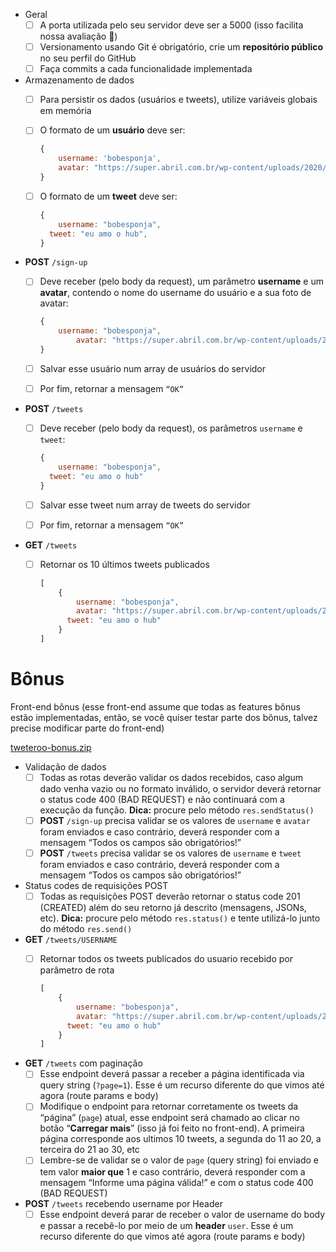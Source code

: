 - Geral
    - [ ]  A porta utilizada pelo seu servidor deve ser a 5000 (isso facilita nossa avaliação 🙂)
    - [ ]  Versionamento usando Git é obrigatório, crie um **repositório público** no seu perfil do GitHub
    - [ ]  Faça commits a cada funcionalidade implementada
- Armazenamento de dados
    - [ ]  Para persistir os dados (usuários e tweets), utilize variáveis globais em memória
    - [ ]  O formato de um **usuário** deve ser:
        
        ```jsx
        {
        	username: 'bobesponja', 
        	avatar: "https://super.abril.com.br/wp-content/uploads/2020/09/04-09_gato_SITE.jpg?quality=70&strip=info" 
        }
        ```
        
    - [ ]  O formato de um **tweet** deve ser:
        
        ```jsx
        {
        	username: "bobesponja",
          tweet: "eu amo o hub",
        }
        ```
        
- **POST** `/sign-up`
    - [ ]  Deve receber (pelo body da request), um parâmetro **username** e um **avatar**, contendo o nome do username do usuário e a sua foto de avatar:
        
        ```jsx
        {
            username: "bobesponja",
        		avatar: "https://super.abril.com.br/wp-content/uploads/2020/09/04-09_gato_SITE.jpg?quality=70&strip=info"
        }
        ```
        
    - [ ]  Salvar esse usuário num array de usuários do servidor
    - [ ]  Por fim, retornar a mensagem `“OK”`
- **POST** `/tweets`
    - [ ]  Deve receber (pelo body da request), os parâmetros `username` e `tweet`:
        
        ```jsx
        {
        	username: "bobesponja",
          tweet: "eu amo o hub"
        }
        ```
        
    - [ ]  Salvar esse tweet num array de tweets do servidor
    - [ ]  Por fim, retornar a mensagem `“OK”`
- **GET** `/tweets`
    - [ ]  Retornar os 10 últimos tweets publicados
        
        ```jsx
        [
        	{
        		username: "bobesponja",
        		avatar: "https://super.abril.com.br/wp-content/uploads/2020/09/04-09_gato_SITE.jpg?quality=70&strip=info",
        	  tweet: "eu amo o hub"
        	}
        ]
        ```


 # Bônus
Front-end bônus (esse front-end assume que todas as features bônus estão implementadas, então, se você quiser testar parte dos bônus, talvez precise modificar parte do front-end)

[tweteroo-bonus.zip](https://s3-us-west-2.amazonaws.com/secure.notion-static.com/b5cdba2f-3a8b-45a5-a009-6641ee7d750a/tweteroo-bonus.zip)

- Validação de dados
    - [ ]  Todas as rotas deverão validar os dados recebidos, caso algum dado venha vazio ou no formato inválido, o servidor deverá retornar o status code 400 (BAD REQUEST) e não continuará com a execução da função. **Dica:** procure pelo método `res.sendStatus()`
    - [ ]  **POST** `/sign-up` precisa validar se os valores de `username` e `avatar` foram enviados e caso contrário, deverá responder com a mensagem “Todos os campos são obrigatórios!”
    - [ ]  **POST** `/tweets` precisa validar se os valores de `username` e `tweet` foram enviados e caso contrário, deverá responder com a mensagem “Todos os campos são obrigatórios!”
- Status codes de requisições POST
    - [ ]  Todas as requisições POST deverão retornar o status code 201 (CREATED) além do seu retorno já descrito (mensagens, JSONs, etc). **Dica:** procure pelo método `res.status()` e tente utilizá-lo junto do método `res.send()`
- **GET** `/tweets/USERNAME`
    - [ ]  Retornar todos os tweets publicados do usuario recebido por parâmetro de rota
        
        ```jsx
        [
        	{
        		username: "bobesponja",
        		avatar: "https://super.abril.com.br/wp-content/uploads/2020/09/04-09_gato_SITE.jpg?quality=70&strip=info",
        	  tweet: "eu amo o hub"
        	}
        ]
        ```
        
- **GET** `/tweets` com paginação
    - [ ]  Esse endpoint deverá passar a receber a página identificada via query string (`?page=1`). Esse é um recurso diferente do que vimos até agora (route params e body)
    - [ ]  Modifique o endpoint para retornar corretamente os tweets da “página” (`page`) atual, esse endpoint será chamado ao clicar no botão “**Carregar mais**” (isso já foi feito no front-end). A primeira página corresponde aos ultimos 10 tweets, a segunda do 11 ao 20, a terceira do 21 ao 30, etc
    - [ ]  Lembre-se de validar se o valor de `page` (query string) foi enviado e tem valor **maior que** 1 e caso contrário, deverá responder com a mensagem “Informe uma página válida!” e com o status code 400 (BAD REQUEST)
- **POST** `/tweets` recebendo username por Header
    - [ ]  Esse endpoint deverá parar de receber o valor de username do body e passar a recebê-lo por meio de um **header** `user`. Esse é um recurso diferente do que vimos até agora (route params e body)
